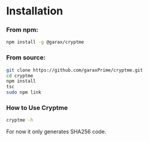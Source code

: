 # Installation

### From npm:

```bash
npm install -g @garax/cryptme
```

### From source:

```bash
git clone https://github.com/garaxPrime/cryptme.git
cd cryptme
npm install
tsc
sudo npm link
```

### How to Use Cryptme
```bash
cryptme -h
```
For now it only generates SHA256 code.